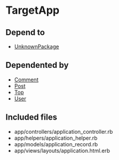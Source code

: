 # TargetApp

## Depend to

- [UnknownPackage](UnknownPackage.md)

## Dependented by

- [Comment](Comment.md)
- [Post](Post.md)
- [Top](Top.md)
- [User](User.md)

## Included files

- app/controllers/application_controller.rb
- app/helpers/application_helper.rb
- app/models/application_record.rb
- app/views/layouts/application.html.erb

